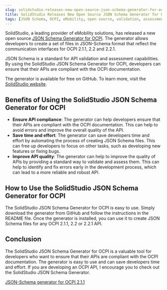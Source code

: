 ```yaml
---
slug: solidstudio-releases-new-open-source-json-schema-generator-for-ocpi
title: SolidStudio Releases New Open Source JSON Schema Generator for OCPI
tags: [JSON Schema, OCPI, eMobility, open source, validation, assessment, compliance, quality, SolidStudio]
---
```


SolidStudio, a leading provider of eMobility solutions, has released a new open source
[JSON Schema Generator for OCPI](https://github.com/solidstudiosh/ocpi-schema). The generator allows developers to
create a set of files in JSON-Schema format that reflect the communication interfaces for OCPI 2.1.1, 2.2 and 2.2.1.

JSON Schema is a standard for API validation and assessment capabilities. By using the SolidStudio JSON Schema Generator
for OCPI, developers can ensure that their APIs are compliant with the OCPI documentation.

The generator is available for free on GitHub. To learn more, visit the [SolidStudio website](https://solidstudio.io/).

## Benefits of Using the SolidStudio JSON Schema Generator for OCPI

* **Ensure API compliance**: The generator can help developers ensure that their APIs are compliant with the OCPI
  documentation. This can help to avoid errors and improve the overall quality of the API.
* **Save time and effort**: The generator can save developers time and effort by automating the process of creating JSON
  Schema files. This can free up developers to focus on other tasks, such as developing new features or fixing bugs.
* **Improve API quality**: The generator can help to improve the quality of APIs by providing a standard way to validate
  and assess them. This can help to identify and fix   errors early in the development process, which can lead to a more
  reliable and robust API.

## How to Use the SolidStudio JSON Schema Generator for OCPI

The SolidStudio JSON Schema Generator for OCPI is easy to use. Simply download the generator from GitHub and follow the
instructions in the README file. Once the generator is installed, you can use it to create JSON Schema files for any
OCPI 2.1.1, 2.2 or 2.2.1 API.

## Conclusion

The SolidStudio JSON Schema Generator for OCPI is a valuable tool for developers who want to ensure that their APIs are
compliant with the OCPI documentation. The generator is easy to use and can save developers time and effort. If you are
developing an OCPI API, I encourage you to check out the SolidStudio JSON Schema Generator.

[JSON-Schema generator for OCPI 2.1.1](https://github.com/solidstudiosh/ocpi-schema)
